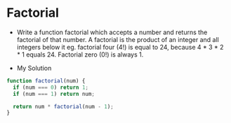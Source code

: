 # Factorial

- Write a function factorial which accepts a number and returns the factorial of that number. A factorial is the product of an integer and all integers below it eg. factorial four (4!) is equal to 24, because 4 * 3 * 2 * 1 equals 24. Factorial zero (0!) is always 1.

- My Solution

```javascript
function factorial(num) {
  if (num === 0) return 1;
  if (num === 1) return num;

  return num * factorial(num - 1);
}
```